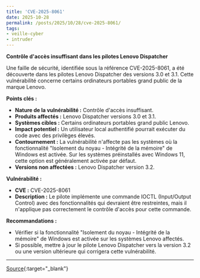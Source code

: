```yaml
---
title: 'CVE-2025-8061'
date: 2025-10-28
permalink: /posts/2025/10/28/cve-2025-8061/
tags:
- veille-cyber
- intruder
---
```

**Contrôle d'accès insuffisant dans les pilotes Lenovo Dispatcher**

Une faille de sécurité, identifiée sous la référence CVE-2025-8061, a été découverte dans les pilotes Lenovo Dispatcher des versions 3.0 et 3.1. Cette vulnérabilité concerne certains ordinateurs portables grand public de la marque Lenovo.

**Points clés :**

*   **Nature de la vulnérabilité :** Contrôle d'accès insuffisant.
*   **Produits affectés :** Lenovo Dispatcher versions 3.0 et 3.1.
*   **Systèmes cibles :** Certains ordinateurs portables grand public Lenovo.
*   **Impact potentiel :** Un utilisateur local authentifié pourrait exécuter du code avec des privilèges élevés.
*   **Contournement :** La vulnérabilité n'affecte pas les systèmes où la fonctionnalité "Isolement du noyau - Intégrité de la mémoire" de Windows est activée. Sur les systèmes préinstallés avec Windows 11, cette option est généralement activée par défaut.
*   **Versions non affectées :** Lenovo Dispatcher version 3.2.

**Vulnérabilité :**

*   **CVE :** CVE-2025-8061
*   **Description :** Le pilote implémente une commande IOCTL (Input/Output Control) avec des fonctionnalités qui devraient être restreintes, mais il n'applique pas correctement le contrôle d'accès pour cette commande.

**Recommandations :**

*   Vérifier si la fonctionnalité "Isolement du noyau - Intégrité de la mémoire" de Windows est activée sur les systèmes Lenovo affectés.
*   Si possible, mettre à jour le pilote Lenovo Dispatcher vers la version 3.2 ou une version ultérieure qui corrigera cette vulnérabilité.

---
[Source](https://cvemon.intruder.io/cves/CVE-2025-8061){:target="_blank"}
